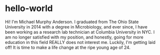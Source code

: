 # hello-world

Hi! I'm Michael Murphy Anderson. I graduated from The Ohio State University in 2014 with a degree in Microbiology, and ever since, I have been working as a research lab technician at Columbia University in NYC. I am no longer satisfied with my position, and honestly, going for more education in this field REALLY does not interest me. Luckily, I'm  getting laid off! It is time to make a life change at the ripe young age of 24.
